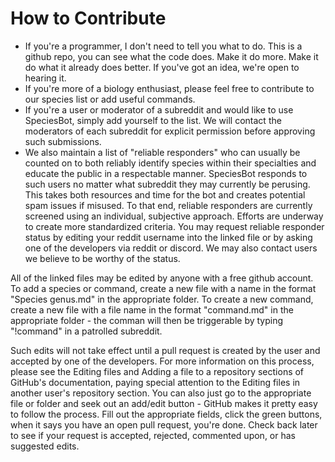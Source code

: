 # How to Contribute

- If you're a programmer, I don't need to tell you what to do. This is a github repo, you can see what the code does. Make it do more. Make it do what it already does better. If you've got an idea, we're open to hearing it.
- If you're more of a biology enthusiast, please feel free to contribute to our species list or add useful commands.
- If you're a user or moderator of a subreddit and would like to use SpeciesBot, simply add yourself to the list. We will contact the moderators of each subreddit for explicit permission before approving such submissions.
- We also maintain a list of "reliable responders" who can usually be counted on to both reliably identify species within their specialties and educate the public in a respectable manner. SpeciesBot responds to such users no matter what subreddit they may currently be perusing. This takes both resources and time for the bot and creates potential spam issues if misused. To that end, reliable responders are currently screened using an individual, subjective approach. Efforts are underway to create more standardized criteria. You may request reliable responder status by editing your reddit username into the linked file or by asking one of the developers via reddit or discord. We may also contact users we believe to be worthy of the status.

All of the linked files may be edited by anyone with a free github account. To add a species or command, create a new file with a name in the format "Species genus.md" in the appropriate folder. To create a new command, create a new file with a file name in the format "command.md" in the appropriate folder - the comman will then be triggerable by typing "!command" in a patrolled subreddit.

Such edits will not take effect until a pull request is created by the user and accepted by one of the developers. For more information on this process, please see the Editing files and Adding a file to a repository sections of GitHub's documentation, paying special attention to the Editing files in another user's repository section. You can also just go to the appropriate file or folder and seek out an add/edit button - GitHub makes it pretty easy to follow the process. Fill out the appropriate fields, click the green buttons, when it says you have an open pull request, you're done. Check back later to see if your request is accepted, rejected, commented upon, or has suggested edits.
